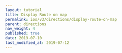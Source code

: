 ```yaml
---
layout: tutorial
title: Display Route on map
permalink: ios/v3/directions/display-route-on-map
parent: directions
nav_weight: 4
published: true
date: 2019-07-10
last_modified_at: 2019-07-12
---
```


